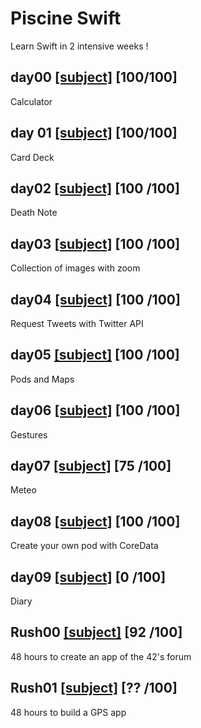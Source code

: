 # Piscine Swift
Learn Swift in 2 intensive weeks !

## day00 [[subject]](https://github.com/mdubus/piscine-swift/blob/master/d00/d00.fr.pdf) [100/100]

Calculator

## day 01 [[subject]](https://github.com/mdubus/piscine-swift/blob/master/d01/d01.fr.pdf) [100/100]

Card Deck

## day02 [[subject]](https://github.com/mdubus/piscine-swift/blob/master/d02/d02.fr.pdf) [100 /100]

Death Note

## day03 [[subject]](https://github.com/mdubus/piscine-swift/blob/master/d03/d03.fr.pdf) [100 /100]

Collection of images with zoom

## day04 [[subject]](https://github.com/mdubus/piscine-swift/blob/master/d04/d04.fr.pdf) [100 /100]

Request Tweets with Twitter API

## day05 [[subject]](https://github.com/mdubus/piscine-swift/blob/master/d05/d05.fr.pdf) [100 /100]

Pods and Maps

## day06 [[subject]](https://github.com/mdubus/piscine-swift/blob/master/d06/d06.fr.pdf) [100 /100]

Gestures

## day07 [[subject]](https://github.com/mdubus/piscine-swift/blob/master/d07/d07.fr.pdf) [75 /100]

Meteo

## day08 [[subject]](https://github.com/mdubus/piscine-swift/blob/master/d08/d08.fr.pdf) [100 /100]

Create your own pod with CoreData

## day09 [[subject]](https://github.com/mdubus/piscine-swift/blob/master/d09/d09.fr.pdf) [0 /100]

Diary

## Rush00 [[subject]](https://github.com/mdubus/piscine-swift/blob/master/rush00/rush00.fr.pdf) [92 /100]

48 hours to create an app of the 42's forum

## Rush01 [[subject]](https://github.com/mdubus/piscine-swift/blob/master/rush01/rush01.fr.pdf) [?? /100]

48 hours to build a GPS app
